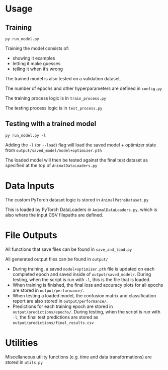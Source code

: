 # Usage

## Training

	py run_model.py

Training the model consists of:
- showing it examples
- letting it make guesses
- telling it when it’s wrong

The trained model is also tested on a validation dataset.

The number of epochs and other hyperparameters are defined in `config.py`

The training process logic is in `train_process.py`

The testing process logic is in `test_process.py`


## Testing with a trained model

	py run_model.py -l

Adding the `-l` (or `--load`) flag will load the saved model + optimizer state from `output/saved_model/model+optimizer.pth`

The loaded model will then be tested against the final test dataset as specified at the top of `AnimalDataLoaders.py`


# Data Inputs

The custom PyTorch dataset logic is stored in `AnimalPathsDataset.py`

This is loaded by PyTorch DataLoaders in `AnimalDataLoaders.py`, which is also where the input CSV filepaths are defined.


# File Outputs

All functions that save files can be found in `save_and_load.py`

All generated output files can be found in `output/`

- During training, a saved `model+optimizer.pth` file is updated on each completed epoch and saved inside of `output/saved_model/`. During testing, when the script is run with `-l`, this is the file that is loaded.
- When training is finished, the final loss and accuracy plots for all epochs are stored in `output/performance/`.
- When testing a loaded model, the confusion matrix and classification report are also stored in `output/performance/`.
- Predictions for each training epoch are stored in `output/predictions/epochs/`. During testing, when the script is run with `-l`, the final test predictions are stored as `output/predictions/final_results.csv`

# Utilities

Miscellaneous utility functions (e.g. time and data transformations) are stored in `utils.py`

